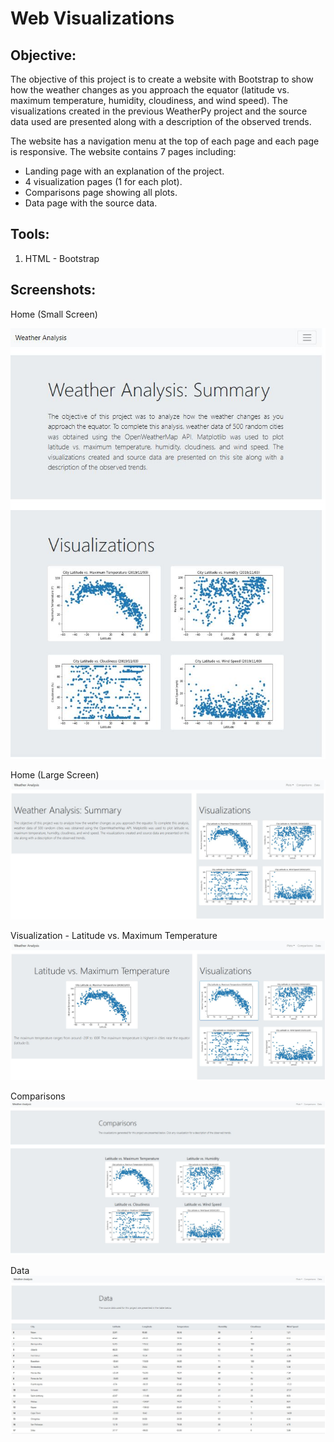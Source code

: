 # Web Visualizations

## **Objective:**
The objective of this project is to create a website with Bootstrap to show how the weather changes as you approach the equator (latitude vs. maximum temperature, humidity, cloudiness, and wind speed). The visualizations created in the previous WeatherPy project and the source data used are presented along with a description of the observed trends. 

The website has a navigation menu at the top of each page and each page is responsive. The website contains 7 pages including: 
* Landing page with an explanation of the project.
* 4 visualization pages (1 for each plot).
* Comparisons page showing all plots.
* Data page with the source data.

## **Tools:**
1.	HTML - Bootstrap

## **Screenshots:**

Home (Small Screen)

![screenshot1.jpg](Images/web_screenshot1.JPG)

Home (Large Screen)
![screenshot2.jpg](Images/web_screenshot2.JPG)

Visualization - Latitude vs. Maximum Temperature
![screenshot3.jpg](Images/web_screenshot3.JPG)

Comparisons
![screenshot4.jpg](Images/web_screenshot4.JPG)

Data
![screenshot5.jpg](Images/web_screenshot5.JPG)
